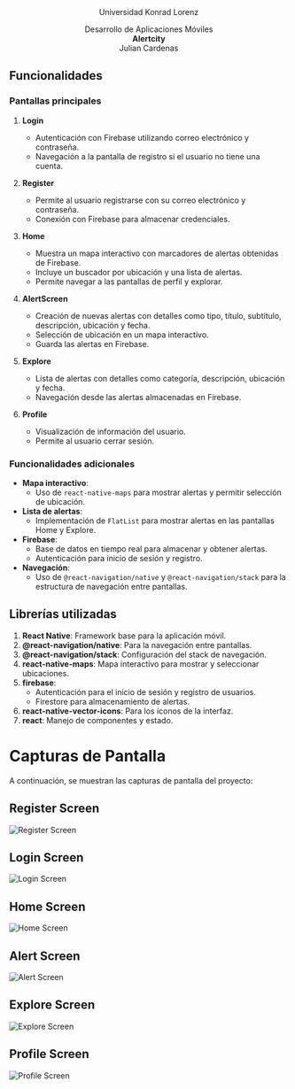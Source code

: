 <center>
Universidad Konrad Lorenz  

Desarrollo de Aplicaciones Móviles  
**Alertcity**  
Julian Cardenas
</center>

## Funcionalidades

### Pantallas principales
1. **Login**
   - Autenticación con Firebase utilizando correo electrónico y contraseña.
   - Navegación a la pantalla de registro si el usuario no tiene una cuenta.

2. **Register**
   - Permite al usuario registrarse con su correo electrónico y contraseña.
   - Conexión con Firebase para almacenar credenciales.

3. **Home**
   - Muestra un mapa interactivo con marcadores de alertas obtenidas de Firebase.
   - Incluye un buscador por ubicación y una lista de alertas.
   - Permite navegar a las pantallas de perfil y explorar.

4. **AlertScreen**
   - Creación de nuevas alertas con detalles como tipo, título, subtítulo, descripción, ubicación y fecha.
   - Selección de ubicación en un mapa interactivo.
   - Guarda las alertas en Firebase.

5. **Explore**
   - Lista de alertas con detalles como categoría, descripción, ubicación y fecha.
   - Navegación desde las alertas almacenadas en Firebase.

6. **Profile**
   - Visualización de información del usuario.
   - Permite al usuario cerrar sesión.

### Funcionalidades adicionales
- **Mapa interactivo**:
  - Uso de `react-native-maps` para mostrar alertas y permitir selección de ubicación.
- **Lista de alertas**:
  - Implementación de `FlatList` para mostrar alertas en las pantallas Home y Explore.
- **Firebase**:
  - Base de datos en tiempo real para almacenar y obtener alertas.
  - Autenticación para inicio de sesión y registro.
- **Navegación**:
  - Uso de `@react-navigation/native` y `@react-navigation/stack` para la estructura de navegación entre pantallas.

## Librerías utilizadas

1. **React Native**: Framework base para la aplicación móvil.
2. **@react-navigation/native**: Para la navegación entre pantallas.
3. **@react-navigation/stack**: Configuración del stack de navegación.
4. **react-native-maps**: Mapa interactivo para mostrar y seleccionar ubicaciones.
5. **firebase**:
   - Autenticación para el inicio de sesión y registro de usuarios.
   - Firestore para almacenamiento de alertas.
6. **react-native-vector-icons**: Para los íconos de la interfaz.
7. **react**: Manejo de componentes y estado.

# Capturas de Pantalla

A continuación, se muestran las capturas de pantalla del proyecto:

## Register Screen
![Register Screen](pantallazos/RegisterScreen.jpeg)

## Login Screen
![Login Screen](pantallazos/LoginScreen.jpeg)

## Home Screen
![Home Screen](pantallazos/HomeScreen.jpeg)

## Alert Screen
![Alert Screen](pantallazos/AlertScreen.jpeg)

## Explore Screen
![Explore Screen](pantallazos/ExploreScreen.jpeg)

## Profile Screen
![Profile Screen](pantallazos/ProfileScreen.jpeg)
